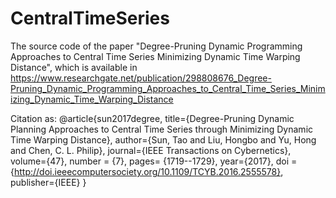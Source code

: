# CentralTimeSeries

The source code of the paper "Degree-Pruning Dynamic Programming Approaches
to Central Time Series Minimizing Dynamic Time
Warping Distance", which is available in https://www.researchgate.net/publication/298808676_Degree-Pruning_Dynamic_Programming_Approaches_to_Central_Time_Series_Minimizing_Dynamic_Time_Warping_Distance

Citation as:
@article{sun2017degree,
  title={Degree-Pruning Dynamic Planning Approaches to Central Time Series through Minimizing Dynamic Time Warping Distance},
  author={Sun, Tao and Liu, Hongbo and Yu, Hong and Chen, C. L. Philip},
  journal={IEEE Transactions on Cybernetics},
  volume={47},
  number = {7},
  pages= {1719--1729},
  year={2017},
  doi = {http://doi.ieeecomputersociety.org/10.1109/TCYB.2016.2555578},
  publisher={IEEE}
}
